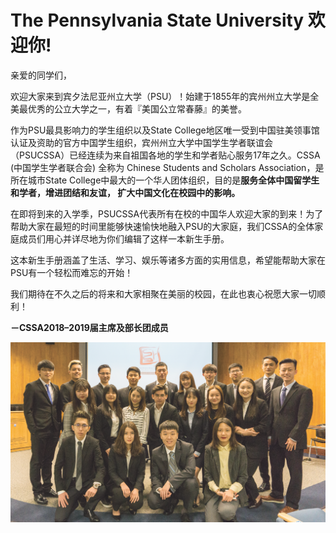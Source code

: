 # The Pennsylvania  State University  欢迎你!

亲爱的同学们，

欢迎大家来到宾夕法尼亚州立大学（PSU）！始建于1855年的宾州州立大学是全美最优秀的公立大学之一，有着『美国公立常春藤』的美誉。

作为PSU最具影响力的学生组织以及State College地区唯一受到中国驻美领事馆认证及资助的官方中国学生组织，宾州州立大学中国学生学者联谊会（PSUCSSA）已经连续为来自祖国各地的学生和学者贴心服务17年之久。CSSA \(中国学生学者联合会\) 全称为 Chinese Students and Scholars Association，是所在城市State College中最大的一个华人团体组织，目的是**服务全体中国留学生和学者，增进团结和友谊， 扩大中国文化在校园中的影响。**

在即将到来的入学季，PSUCSSA代表所有在校的中国华人欢迎大家的到来！为了帮助大家在最短的时间里能够快速愉快地融入PSU的大家庭，我们CSSA的全体家庭成员们用心并详尽地为你们编辑了这样一本新生手册。

这本新生手册涵盖了生活、学习、娱乐等诸多方面的实用信息，希望能帮助大家在PSU有一个轻松而难忘的开始！

我们期待在不久之后的将来和大家相聚在美丽的校园，在此也衷心祝愿大家一切顺利！

**－CSSA2018–2019届主席及部长团成员**

![CSSA2018&#x2013;2019&#x5C4A;&#x4E3B;&#x5E2D;&#x53CA;&#x90E8;&#x957F;&#x56E2;&#x6210;&#x5458;](.gitbook/assets/image%20%28150%29.png)

